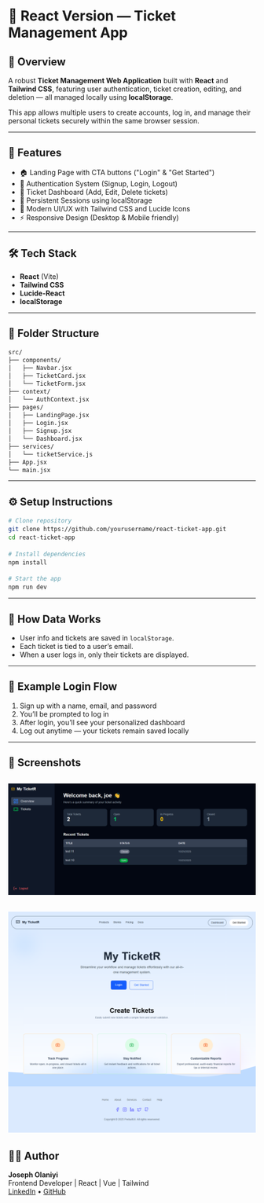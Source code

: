# 🧩 React Version — Ticket Management App

## 📖 Overview

A robust **Ticket Management Web Application** built with **React** and **Tailwind CSS**, featuring user authentication, ticket creation, editing, and deletion — all managed locally using **localStorage**.

This app allows multiple users to create accounts, log in, and manage their personal tickets securely within the same browser session.

---

## 🚀 Features

- 🏠 Landing Page with CTA buttons ("Login" & "Get Started")
- 🔐 Authentication System (Signup, Login, Logout)
- 🎫 Ticket Dashboard (Add, Edit, Delete tickets)
- 🧠 Persistent Sessions using localStorage
- 🎨 Modern UI/UX with Tailwind CSS and Lucide Icons
- ⚡ Responsive Design (Desktop & Mobile friendly)

---

## 🛠️ Tech Stack

- **React** (Vite)
- **Tailwind CSS**
- **Lucide-React**
- **localStorage**

---

## 📂 Folder Structure

```
src/
├── components/
│   ├── Navbar.jsx
│   ├── TicketCard.jsx
│   └── TicketForm.jsx
├── context/
│   └── AuthContext.jsx
├── pages/
│   ├── LandingPage.jsx
│   ├── Login.jsx
│   ├── Signup.jsx
│   └── Dashboard.jsx
├── services/
│   └── ticketService.js
├── App.jsx
└── main.jsx
```

---

## ⚙️ Setup Instructions

```bash
# Clone repository
git clone https://github.com/yourusername/react-ticket-app.git
cd react-ticket-app

# Install dependencies
npm install

# Start the app
npm run dev
```

---

## 🧠 How Data Works

- User info and tickets are saved in `localStorage`.
- Each ticket is tied to a user’s email.
- When a user logs in, only their tickets are displayed.

---

## 🔑 Example Login Flow

1. Sign up with a name, email, and password
2. You’ll be prompted to log in
3. After login, you’ll see your personalized dashboard
4. Log out anytime — your tickets remain saved locally

---

## 📸 Screenshots

## ![Dashboard](../assets/screenshots/dashboard.png)

## ![Landing page](../assets/screenshots/landingpage.png)

## 👨‍💻 Author

**Joseph Olaniyi**  
Frontend Developer | React | Vue | Tailwind  
[LinkedIn](#) • [GitHub](#)
